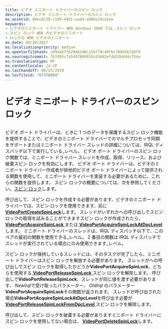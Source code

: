 ```yaml
---
title: ビデオ ミニポート ドライバーのスピン ロック
description: ビデオ ミニポート ドライバーのスピン ロック
ms.assetid: 89ec0139-c109-44b1-aadd-a909a19ca1ee
keywords:
- ビデオのミニポート ドライバー WDK Windows 2000 では、スピン ロック
- スピン ロック WDK のビデオのミニポート
- ロックの WDK ビデオのミニポート
ms.date: 04/20/2017
ms.localizationpriority: medium
ms.openlocfilehash: c09dab7f62946240c11bf79c48fbc789d5b7ddf9
ms.sourcegitcommit: fb7d95c7a5d47860918cd3602efdd33b69dcf2da
ms.translationtype: MT
ms.contentlocale: ja-JP
ms.lasthandoff: 06/25/2019
ms.locfileid: "67376054"
---
```

# <a name="spin-locks-in-video-miniport-drivers"></a>ビデオ ミニポート ドライバーのスピン ロック


## <span id="ddk_spin_locks_in_video_miniport_drivers_gg"></span><span id="DDK_SPIN_LOCKS_IN_VIDEO_MINIPORT_DRIVERS_GG"></span>


ビデオ ポート ドライバーは、ときに 1 つのデータを保護するスピン ロック機能を提供することで、ビデオのミニポート ドライバーでのマルチプロセッサ同期をサポートまたはミニポート ドライバー スレッドの詳細については、IRQL ディスパッチ以下で実行している\_レベル。 ビデオ ポート ドライバーのスピン ロック関数では、ミニポート ドライバー スレッドを作成、取得、リリース、および破棄スピン ロックを有効にします。 ビデオ ポート ドライバーは、ビデオのミニポート ドライバー作成者が排他的ビデオ ポート ドライバーによって提供される関数を使用して、ミニポート ドライバーを実装する必要があるために、これらの関数を提供します。 スピン ロックの概要については、次を参照してください。[スピン ロック](https://docs.microsoft.com/windows-hardware/drivers/kernel/spin-locks)します。

呼び出して、スピン ロックを作成する必要があります、ビデオのミニポート ドライバーでは、スピン ロックを使用できます、前に[ **VideoPortCreateSpinLock**](https://docs.microsoft.com/windows-hardware/drivers/ddi/content/video/nf-video-videoportcreatespinlock)します。 スレッドがいずれかへの呼び出しでスピン ロックの取得を試みることができますスピン ロックが作成されたら、 [ **VideoPortAcquireSpinLock** ](https://msdn.microsoft.com/library/windows/hardware/ff570175)または[ **VideoPortAcquireSpinLockAtDpcLevel**](https://msdn.microsoft.com/library/windows/hardware/ff570176)します。 ミニポート ドライバーのスレッドは、IRQL ディスパッチ以下で、このペアの最初の関数を使用できる\_レベル。 2 番目の関数は IRQL ディスパッチでスレッドが実行されている場合にのみ使用できます\_レベル。

スピン ロックが保持しているスレッドには、そのタスクが完了したら、ミニポート ドライバーはスピン ロックを解放する必要があります。 スレッドがへの呼び出しでスピン ロックを取得したかどうか**VideoPortAcquireSpinLock**、どちらを使用する[ **VideoPortReleaseSpinLock** ](https://msdn.microsoft.com/library/windows/hardware/ff570357)スピン ロックを解除します。 呼び出しで**VideoPortReleaseSpinLock**、スレッドが同じ値を渡す必要があります、 *NewIrql*で受け取ったパラメーター、 *OldIrql* のパラメーター**VideoPortAcquireSpinLock**その関数が返されます。 スレッドが呼び出された場合**VideoPortAcquireSpinLockAtDpcLevel**を呼び出す必要が[ **VideoPortReleaseSpinLockFromDpcLevel** ](https://msdn.microsoft.com/library/windows/hardware/ff570358)スピン ロックを解除します。

呼び出して、スピン ロックを破棄する必要がありますミニポート ドライバーにスピン ロックを使用してない場合は、 [ **VideoPortDeleteSpinLock**](https://docs.microsoft.com/windows-hardware/drivers/ddi/content/video/nf-video-videoportdeletespinlock)します。

 

 





